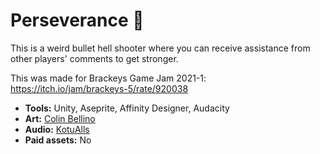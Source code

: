 # Perseverance 🚀

This is a weird bullet hell shooter where you can receive assistance from other players' comments to get stronger.

This was made for Brackeys Game Jam 2021-1: https://itch.io/jam/brackeys-5/rate/920038

- **Tools:** Unity, Aseprite, Affinity Designer, Audacity
- **Art:** [Colin Bellino](https://colinbellino.com)
- **Audio:** [KotuAlls](https://itch.io/profile/kotualls)
- **Paid assets:** No
